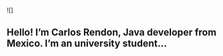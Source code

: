 ![]


## Hello! I’m Carlos Rendon, Java developer from Mexico. I’m an university student...
<!--
**CxrlosMX/CxrlosMX** is a ✨ _special_ ✨ repository because its `README.md` (this file) appears on your GitHub profile.

Here are some ideas to get you started:
### About me
_personal_
* :star:school: Student from Tecnologico De Tlaxico*:v:
* :star:smile: I´m twenty years old*:v:
* :star:hourglass: Junior developer*:v:



